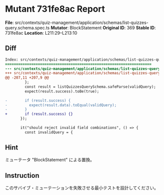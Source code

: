 # Mutant 731fe8ac Report

**File**: src/contexts/quiz-management/application/schemas/list-quizzes-query.schema.spec.ts
**Mutator**: BlockStatement
**Original ID**: 369
**Stable ID**: 731fe8ac
**Location**: L211:29–L213:10

## Diff

```diff
Index: src/contexts/quiz-management/application/schemas/list-quizzes-query.schema.spec.ts
===================================================================
--- src/contexts/quiz-management/application/schemas/list-quizzes-query.schema.spec.ts	original
+++ src/contexts/quiz-management/application/schemas/list-quizzes-query.schema.spec.ts	mutated #369
@@ -207,11 +207,9 @@
         };
         const result = listQuizzesQuerySchema.safeParse(validQuery);
         expect(result.success).toBe(true);
 
-        if (result.success) {
-          expect(result.data).toEqual(validQuery);
-        }
+        if (result.success) {}
       });
 
       it("should reject invalid field combinations", () => {
         const invalidQuery = {
```

## Hint

ミューテータ "BlockStatement" による置換。

## Instruction

このサバイブ・ミューテーションを失敗させる最小テストを設計してください。
